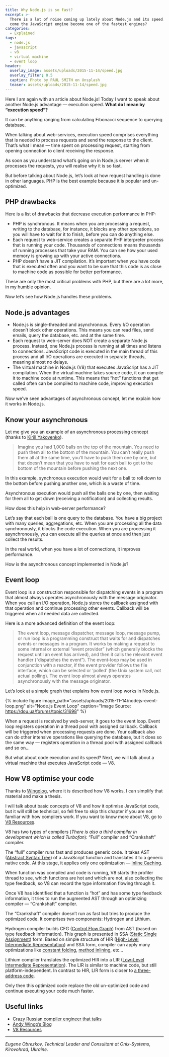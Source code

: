 ```yaml
---
title: Why Node.js is so fast?
excerpt: >-
  There is a lot of noise coming up lately about Node.js and its speed. But how
  come the JavaScript engine become one of the fastest engines?
categories:
  - Explained
tags:
  - node.js
  - javascript
  - v8
  - virtual machine
  - event loop
header:
  overlay_image: assets/uploads/2015-11-14/speed.jpg
  overlay_filter: 0.5
  caption: Photo by PAUL SMITH on Unsplash
  teaser: assets/uploads/2015-11-14/speed.jpg
---
```


Here I am again with an article about Node.js!
Today I want to speak about another Node.js advantage — execution speed.
**What do I mean by “execution speed”?**

It can be anything ranging from calculating Fibonacci sequence to querying database.

When talking about web-services, execution speed comprises everything that is needed to process requests and send the response to the client.
That’s what I mean — time spent on processing request, starting from opening connection to client receiving the response.

As soon as you understand what’s going on in Node.js server when it processes the requests, you will realise why it is so fast.

But before talking about Node.js, let’s look at how request handling is done in other languages.
PHP is the best example because it is popular and un-optimized.

## PHP drawbacks

Here is a list of drawbacks that decrease execution performance in PHP:

- PHP is synchronous. It means when you are processing a request, writing to the database, for instance, it blocks any other operations, so you will have to wait for it to finish, before you can do anything else.
- Each request to web-service creates a separate PHP interpreter process that is running your code. Thousands of connections means thousands of running processes that take your RAM. You can see how your used memory is growing up with your active connections.
- PHP doesn’t have a JIT compilation. It’s important when you have code that is executed often and you want to be sure that this code is as close to machine code as possible for better performance.

These are only the most critical problems with PHP, but there are a lot more, in my humble opinion.

Now let’s see how Node.js handles these problems.

## Node.js advantages

- Node.js is single-threaded and asynchronous. Every I/O operation doesn’t block other operations. This means you can read files, send emails, query the database, etc. and at the same time.
- Each request to web-server does NOT create a separate Node.js process. Instead, one Node.js process is running at all times and listens to connections. JavaScript code is executed in the main thread of this process and all I/O operations are executed in separate threads, meaning almost no delays.
- The virtual machine in Node.js (V8) that executes JavaScript has a JIT compilation. When the virtual machine takes source code, it can compile it to machine code at runtime. This means that “hot” functions that get called often can be compiled to machine code, improving execution speed.

Now we’ve seen advantages of asynchronous concept, let me explain how it works in Node.js.

## Know your asynchronous

Let me give you an example of an asynchronous processing concept (thanks to [Kirill Yakovenko](https://medium.com/u/31c245cac677)).

> Imagine you had 1,000 balls on the top of the mountain. You need to push them all to the bottom of the mountain. You can’t really push them all at the same time, you’ll have to push them one by one, but that doesn’t mean that you have to wait for each ball to get to the bottom of the mountain before pushing the next one.

In this example, synchronous execution would wait for a ball to roll down to the bottom before pushing another one, which is a waste of time.

Asynchronous execution would push all the balls one by one, then waiting for them all to get down (receiving a notification) and collecting results.

How does this help in web-server performance?

Let’s say that each ball is one query to the database.
You have a big project with many queries, aggregations, etc.
When you are processing all the data synchronously, it blocks the code execution.
When you are processing it asynchronously, you can execute all the queries at once and then just collect the results.

In the real world, when you have a lot of connections, it improves performance.

How is the asynchronous concept implemented in Node.js?

## Event loop

Event loop is a construction responsible for dispatching events in a program that almost always operates asynchronously with the message originator.
When you call an I/O operation, Node.js stores the callback assigned with that operation and continue processing other events.
Callback will be triggered when all needed data are collected.

Here is a more advanced definition of the event loop:

> The event loop, message dispatcher, message loop, message pump, or run loop is a programming construct that waits for and dispatches events or messages in a program. It works by making a request to some internal or external “event provider” (which generally blocks the request until an event has arrived), and then it calls the relevant event handler (“dispatches the event”). The event-loop may be used in conjunction with a reactor, if the event provider follows the file interface, which can be selected or ‘polled’ (the Unix system call, not actual polling). The event loop almost always operates asynchronously with the message originator.

Let’s look at a simple graph that explains how event loop works in Node.js.

{% include figure image_path="assets/uploads/2015-11-14/nodejs-event-loop.png" alt="Node.js Event Loop" caption="Image Source: <https://dou.ua/forums/topic/31698>" %}

When a request is received by web-server, it goes to the event loop.
Event loop registers operation in a thread pool with assigned callback.
Callback will be triggered when processing requests are done.
Your callback also can do other intensive operations like querying the database, but it does so the same way — registers operation in a thread pool with assigned callback and so on…

But what about code execution and its speed?
Next, we will talk about a virtual machine that executes JavaScript code — V8.

## How V8 optimise your code

Thanks to [Wingolog](https://wingolog.org/tags/v8), where it is described how V8 works, I can simplify that material and make a thesis.

I will talk about basic concepts of V8 and how it optimise JavaScript code, but it will still be technical, so fell free to skip this chapter if you are not familiar with how compilers work.
If you want to know more about V8, go to [V8 Resources](https://mrale.ph/v8/resources.html).

V8 has two types of compilers (_There is also a third compiler in development which is called Turbofan_): “Full” compiler and “Crankshaft” compiler.

The “full” compiler runs fast and produces generic code.
It takes AST ([Abstract Syntax Tree](https://en.wikipedia.org/wiki/Abstract_syntax_tree)) of a JavaScript function and translates it to a generic native code.
At this stage, it applies only one optimization — [Inline Caching](https://en.wikipedia.org/wiki/Inline_caching).

When function was compiled and code is running, V8 starts the profiler thread to see, which functions are hot and which are not, also collecting the type feedback, so V8 can record the type information flowing through it.

Once V8 has identified that a function is “hot” and has some type feedback information, it tries to run the augmented AST through an optimizing compiler — “Crankshaft” compiler.

The “Crankshaft” compiler doesn’t run as fast but tries to produce the optimized code.
It comprises two components: Hydrogen and Lithium.

Hydrogen compiler builds CFG ([Control Flow Graph](https://en.wikipedia.org/wiki/Control_flow_graph)) from AST (based on type feedback information).
This graph is presented in SSA ([Static Single Assignment](https://en.wikipedia.org/wiki/Static_single_assignment_form)) form.
Based on simple structure of HIR ([High-Level Intermediate Representation](https://en.wikipedia.org/wiki/Intermediate_language)) and SSA form, compiler can apply many optimizations like [constant folding](https://en.wikipedia.org/wiki/Constant_folding), [method inlining](https://en.wikipedia.org/wiki/Inline_expansion), etc…

Lithium compiler translates the optimized HIR into a LIR ([Low-Level Intermediate Representation](https://en.wikipedia.org/wiki/Intermediate_language)).
The LIR is similar to machine code, but still platform-independent.
In contrast to HIR, LIR form is closer to [a three-address code](https://en.wikipedia.org/wiki/Three-address_code).

Only then this optimized code replace the old un-optimized code and continue executing your code much faster.

## Useful links

- [Crazy Russian compiler engineer that talks](https://mrale.ph)
- [Andy Wingo’s Blog](https://wingolog.org/tags/v8)
- [V8 Resources](https://mrale.ph/v8/resources.html)

---

_Eugene Obrezkov, Technical Leader and Consultant at Onix-Systems, Kirovohrad, Ukraine._
